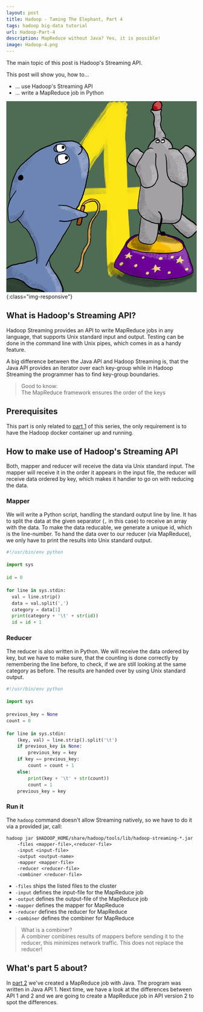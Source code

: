 ```yaml
---
layout: post
title: Hadoop - Taming The Elephant, Part 4
tags: hadoop big-data tutorial
url: Hadoop-Part-4
description: MapReduce without Java? Yes, it is possible!
image: Hadoop-4.png
---
```


The main topic of this post is Hadoop's Streaming API.

This post will show you, how to...

* ... use Hadoop's Streaming API
* ... write a MapReduce job in Python

![Hadoop 4 cover picture](../images/Hadoop-4.png){:class="img-responsive"}

## What is Hadoop's Streaming API?

Hadoop Streaming provides an API to write MapReduce jobs in any language, that supports Unix standard input and output. Testing can be done in the command line with Unix pipes, which comes in as a handy feature.

A big difference between the Java API and Hadoop Streaming is, that the Java API provides an iterator over each key-group while in Hadoop Streaming the programmer has to find key-group boundaries.

> Good to know:  
> The MapReduce framework ensures the order of the keys

## Prerequisites

This part is only related to [part 1](../Hadoop-Part-1) of this series, the only requirement is to have the Hadoop docker container up and running.

## How to make use of Hadoop's Streaming API

Both, mapper and reducer will receive the data via Unix standard input. The mapper will receive it in the order it appears in the input file, the reducer will receive data ordered by key, which makes it handier to go on with reducing the data.

### Mapper

We will write a Python script, handling the standard output line by line. It has to split the data at the given separator (`,` in this case) to receive an array with the data. To make the data reducable, we generate a unique id, which is the line-number. To hand the data over to our reducer (via MapReduce), we only have to print the results into Unix standard output.

```python
#!/usr/bin/env python

import sys

id = 0

for line in sys.stdin:
  val = line.strip()
  data = val.split(',')
  category = data[1]
  print(category + '\t' + str(id))
  id = id + 1
```

### Reducer

The reducer is also written in Python. We will receive the data ordered by key, but we have to make sure, that the counting is done correctly by remembering the line before, to check, if we are still looking at the same category as before. The results are handed over by using Unix standard output.

```python
#!/usr/bin/env python

import sys

previous_key = None
count = 0

for line in sys.stdin:
    (key, val) = line.strip().split('\t')
    if previous_key is None:
        previous_key = key
    if key == previous_key:
        count = count + 1
    else:
        print(key + '\t' + str(count))
        count = 1
    previous_key = key
```

### Run it

The `hadoop` command doesn't allow Streaming natively, so we have to do it via a provided jar, call:

```shell
hadoop jar $HADOOP_HOME/share/hadoop/tools/lib/hadoop-streaming-*.jar
	-files <mapper-file>,<reducer-file>
	-input <input-file>
	-output <output-name>
	-mapper <mapper-file>
	-reducer <reducer-file>
	-combiner <reducer-file>
```

* `-files` ships the listed files to the cluster
* `-input` defines the input-file for the MapReduce job
* `-output` defines the output-file of the MapReduce job
* `-mapper` defines the mapper for MapReduce
* `-reducer` defines the reducer for MapReduce
* `-combiner` defines the combiner for MapReduce

> What is a combiner?  
> A combiner combines results of mappers before sending it to the reducer, this minimizes network traffic. This does not replace the reducer! 

## What's part 5 about?

In [part 2](../Hadoop-Part-2) we've created a MapReduce job with Java. The program was written in Java API 1. Next time, we have a look at the differences between API 1 and 2 and we are going to create a MapReduce job in API version 2 to spot the differences.